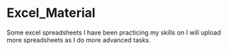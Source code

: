 # Excel_Material
Some excel spreadsheets I have been practicing my skills on
I will upload more spreadsheets as I do more advanced tasks.
